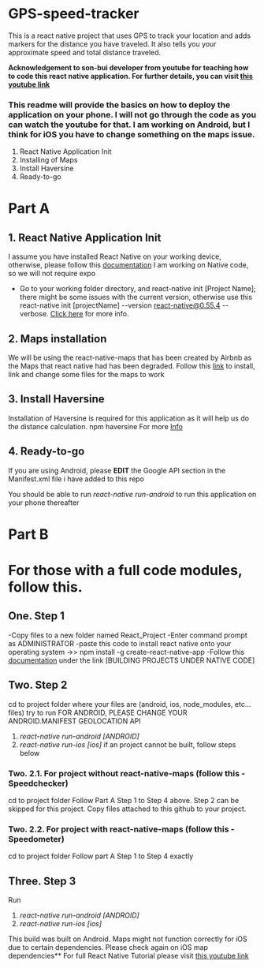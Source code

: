 # GPS-speed-tracker
This is a react native project that uses GPS to track your location and adds markers for the distance you have traveled. It also tells you your approximate speed and total distance traveled.

**Acknowledgement to son-bui developer from youtube for teaching how to code this react native application. For further details, you can visit [this youtube link](https://www.youtube.com/sonbuideveloper)**

### This readme will provide the basics on how to deploy the application on your phone. I will not go through the code as you can watch the youtube for that. I am working on Android, but I think for iOS you have to change something on the maps issue.
1. React Native Application Init
2. Installing of Maps
3. Install Haversine
4. Ready-to-go

# Part A
## 1. React Native Application Init
I assume you have installed React Native on your working device, otherwise, please follow this [documentation](https://facebook.github.io/react-native/docs/getting-started.html)
I am working on Native code, so we will not require expo
- Go to your working folder directory, and react-native init [Project Name]; there might be some issues with the current version, otherwise use this react-native init [projectName] --version react-native@0.55.4 --verbose. [Click here](https://stackoverflow.com/questions/51186637/cant-create-project-using-react-native-init) for more info.

## 2. Maps installation
We will be using the react-native-maps that has been created by Airbnb as the Maps that react native had has been degraded. Follow this [link](https://itnext.io/install-react-native-maps-with-gradle-3-on-android-44f91a70a395) to install, link and change some files for the maps to work

## 3. Install Haversine
Installation of Haversine is required for this application as it will help us do the distance calculation.
npm haversine
For more [Info](https://www.npmjs.com/package/haversine)

## 4. Ready-to-go
If you are using Android, please **EDIT** the Google API section in the Manifest.xml file i have added to this repo

You should be able to run *react-native run-android* to run this application on your phone thereafter



# Part B
# For those with a full code modules, follow this.

## One. Step 1
-Copy files to a new folder named React_Project
-Enter command prompt as ADMINISTRATOR
-paste this code to install react native onto your operating system
->> npm install -g create-react-native-app
-Follow this [documentation](https://facebook.github.io/react-native/docs/getting-started.html) under the link [BUILDING PROJECTS UNDER NATIVE CODE]

## Two. Step 2
cd to project folder where your files are (android, ios, node_modules, etc... files)
try to run
FOR ANDROID, PLEASE CHANGE YOUR ANDROID.MANIFEST GEOLOCATION API
1) *react-native run-android [ANDROID]*
2) *react-native run-ios [ios]*
if an project cannot be built, follow steps below

### Two. 2.1. For project without react-native-maps (follow this - Speedchecker)
cd to project folder 
Follow Part A Step 1 to Step 4 above. Step 2 can be skipped for this project.
Copy files attached to this github to your project.

### Two. 2.2. For project with react-native-maps (follow this - Speedometer)
cd to project folder
Follow part A Step 1 to Step 4 exactly

## Three. Step 3
Run
1) *react-native run-android [ANDROID]*
2) *react-native run-ios [ios]*

This build was built on Android. Maps might not function correctly for iOS due to certain dependencies. Please check again on iOS map dependencies**
For full React Native Tutorial please visit [this youtube link](https://www.youtube.com/sonbuideveloper)
